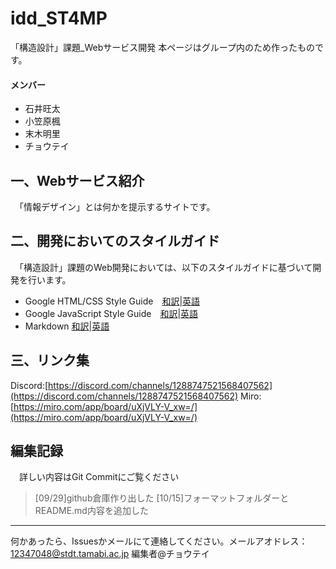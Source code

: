 # idd_ST4MP

「構造設計」課題_Webサービス開発
本ページはグループ内のため作ったものです。

#### メンバー

- 石井旺太　
- 小笠原楓　
- 末木明里　
- チョウテイ

## 一、Webサービス紹介

　「情報デザイン」とは何かを提示するサイトです。

## 二、開発においてのスタイルガイド

　「構造設計」課題のWeb開発においては、以下のスタイルガイドに基づいて開発を行います。
- Google HTML/CSS Style Guide　[和訳](docs/guidelines/rule-style-guide.md)|[英語](https://google.github.io/styleguide/htmlcssguide.html)
- Google JavaScript Style Guide　[和訳](https://cou929.nu/data/google_javascript_style_guide/)|[英語](https://google.github.io/styleguide/jsguide.html)
- Markdown [和訳](https://help.docbase.io/posts/13697)|[英語](https://daringfireball.net/projects/markdown/syntax)

## 三、リンク集

Discord:[https://discord.com/channels/1288747521568407562](https://discord.com/channels/1288747521568407562)
Miro:[https://miro.com/app/board/uXjVLY-V_xw=/](https://miro.com/app/board/uXjVLY-V_xw=/)

## 編集記録

　詳しい内容はGit Commitにご覧ください

>[09/29]github倉庫作り出した
>[10/15]フォーマットフォルダーとREADME.md内容を追加した

----

何かあったら、Issuesかメールにて連絡してください。メールアオドレス：12347048@stdt.tamabi.ac.jp
編集者@チョウテイ
